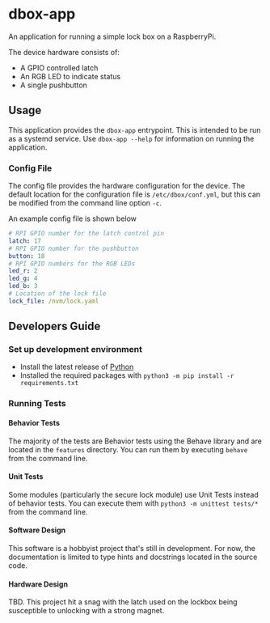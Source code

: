 # dbox-app

An application for running a simple lock box on a RaspberryPi.

The device hardware consists of:
  * A GPIO controlled latch
  * An RGB LED to indicate status
  * A single pushbutton

## Usage

This application provides the `dbox-app` entrypoint.  This is intended to be run as a systemd service.
Use `dbox-app --help` for information on running the application.

### Config File

The config file provides the hardware configuration for the device.  The default location for the configuration file is `/etc/dbox/conf.yml`, but this 
can be modified from the command line option `-c`.

An example config file is shown below

```yaml
# RPI GPIO number for the latch control pin
latch: 17
# RPI GPIO number for the pushbutton
button: 18
# RPI GPIO numbers for the RGB LEDs
led_r: 2
led_g: 4
led_b: 3
# Location of the lock file
lock_file: /nvm/lock.yaml
```

## Developers Guide

### Set up development environment

* Install the latest release of [Python](https://www.python.org/downloads/)
* Installed the required packages with `python3 -m pip install -r requirements.txt`

### Running Tests

#### Behavior Tests

The majority of the tests are Behavior tests using the Behave library and are located in the `features` directory.
You can run them by executing `behave` from the command line.

#### Unit Tests

Some modules (particularly the secure lock module) use Unit Tests instead of behavior tests.  You can execute them with
`python3 -m unittest tests/*` from the command line.

#### Software Design

This software is a hobbyist project that's still in development.  For now, the documentation is limited to
type hints and docstrings located in the source code.

#### Hardware Design

TBD.  This project hit a snag with the latch used on the lockbox being susceptible to unlocking with a strong magnet.